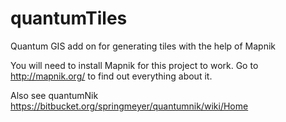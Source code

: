 quantumTiles
============

Quantum GIS add on for generating tiles with the help of Mapnik

You will need to install Mapnik for this project to work. Go to http://mapnik.org/ to find out everything about it.

Also see quantumNik https://bitbucket.org/springmeyer/quantumnik/wiki/Home
